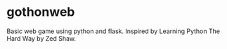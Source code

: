 # gothonweb
Basic web game using python and flask. Inspired by Learning Python The Hard Way by Zed Shaw.
